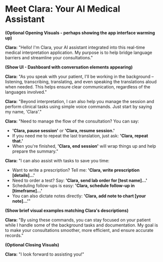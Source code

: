 # Meet Clara: Your AI Medical Assistant

**(Optional Opening Visuals - perhaps showing the app interface warming up)**

**Clara:** "Hello! I'm Clara, your AI assistant integrated into this real-time medical interpretation application. My purpose is to help bridge language barriers and streamline your consultations."

**(Show UI - Dashboard with conversation elements appearing)**

**Clara:** "As you speak with your patient, I'll be working in the background – listening, transcribing, translating, and even speaking the translations aloud when needed. This helps ensure clear communication, regardless of the languages involved."

**Clara:** "Beyond interpretation, I can also help you manage the session and perform clinical tasks using simple voice commands. Just start by saying my name, 'Clara'."

**Clara:** "Need to manage the flow of the consultation? You can say:

- **'Clara, pause session'** or **'Clara, resume session.'**
- If you need me to repeat the last translation, just ask: **'Clara, repeat that.'**
- When you're finished, **'Clara, end session'** will wrap things up and help prepare the summary."

**Clara:** "I can also assist with tasks to save you time:

- Want to write a prescription? Tell me: **'Clara, write prescription [details]...'**
- Need to order a test? Say: **'Clara, send lab order for [test name]...'**
- Scheduling follow-ups is easy: **'Clara, schedule follow-up in [timeframe]...'**
- You can also dictate notes directly: **'Clara, add note to chart [your note]...'**"

**(Show brief visual examples matching Clara's descriptions)**

**Clara:** "By using these commands, you can stay focused on your patient while I handle some of the background tasks and documentation. My goal is to make your consultations smoother, more efficient, and ensure accurate records."

**(Optional Closing Visuals)**

**Clara:** "I look forward to assisting you!"
